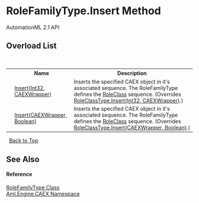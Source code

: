 # RoleFamilyType.Insert Method 
AutomationML 2.1 API 


## Overload List
&nbsp;<table><tr><th></th><th>Name</th><th>Description</th></tr><tr><td>![Public method](media/pubmethod.gif "Public method")</td><td><a href="M_Aml_Engine_CAEX_RoleFamilyType_Insert_1">Insert(Int32, CAEXWrapper)</a></td><td>
Inserts the specified CAEX object in it's associated sequence. The RoleFamilyType defines the <a href="P_Aml_Engine_CAEX_RoleFamilyType_RoleClass">RoleClass</a> sequence.
 (Overrides <a href="M_Aml_Engine_CAEX_RoleClassType_Insert_1">RoleClassType.Insert(Int32, CAEXWrapper)</a>.)</td></tr><tr><td>![Public method](media/pubmethod.gif "Public method")</td><td><a href="M_Aml_Engine_CAEX_RoleFamilyType_Insert">Insert(CAEXWrapper, Boolean)</a></td><td>
Inserts the specified CAEX object in it's associated sequence. The RoleFamilyType defines the <a href="P_Aml_Engine_CAEX_RoleFamilyType_RoleClass">RoleClass</a> sequence.
 (Overrides <a href="M_Aml_Engine_CAEX_RoleClassType_Insert">RoleClassType.Insert(CAEXWrapper, Boolean)</a>.)</td></tr></table>&nbsp;
<a href="#rolefamilytype.insert-method">Back to Top</a>

## See Also


#### Reference
<a href="T_Aml_Engine_CAEX_RoleFamilyType">RoleFamilyType Class</a><br /><a href="N_Aml_Engine_CAEX">Aml.Engine.CAEX Namespace</a><br />